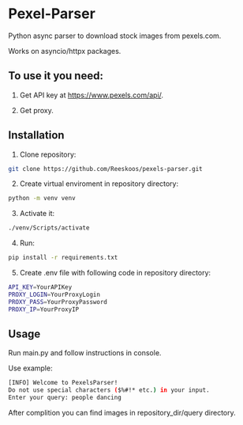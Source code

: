 # Pexel-Parser
Python async parser to download stock images from pexels.com.

Works on asyncio/httpx packages.

## To use it you need:

1. Get API key at https://www.pexels.com/api/.

2. Get proxy.
## Installation
1. Clone repository:
```sh
git clone https://github.com/Reeskoos/pexels-parser.git
```
2. Create virtual enviroment in repository directory:
```sh
python -m venv venv
```
3. Activate it:
```sh
./venv/Scripts/activate
```
4. Run:
```sh
pip install -r requirements.txt
```
5. Create .env file with following code in repository directory:
```sh
API_KEY=YourAPIKey
PROXY_LOGIN=YourProxyLogin
PROXY_PASS=YourProxyPassword
PROXY_IP=YourProxyIP
```
## Usage
Run main.py and follow instructions in console.

Use example:
```sh
[INFO] Welcome to PexelsParser!
Do not use special characters ($%#!* etc.) in your input.
Enter your query: people dancing
```


After complition you can find images in repository_dir/query directory.



